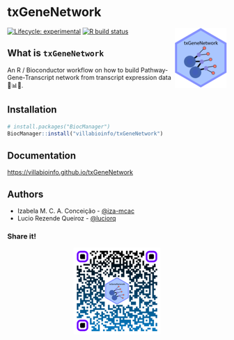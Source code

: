 txGeneNetwork
====

<img src='man/figures/logo.svg' align="right" alt="txGeneNetwork logo" height="139" />

<!-- badges: start -->
[![Lifecycle: experimental](https://img.shields.io/badge/lifecycle-experimental-orange.svg)](https://www.tidyverse.org/lifecycle/#experimental)
[![R build status](https://github.com/villabioinfo/txGeneNetwork/workflows/R-CMD-check-bioc/badge.svg)](https://github.com/villabioinfo/txGeneNetwork/actions)
<!-- badges: end -->

## What is `txGeneNetwork`

An R / Bioconductor workflow on how to build Pathway-Gene-Transcript network from transcript expression data 🧬📊✨.

## Installation

``` r
# install.packages("BiocManager")
BiocManager::install("villabioinfo/txGeneNetwork")
```

## Documentation

<https://villabioinfo.github.io/txGeneNetwork>

## Authors

* Izabela M. C. A. Conceição - [@iza-mcac](https://github.com/iza-mcac)
* Lucio Rezende Queiroz - [@luciorq](https://github.com/luciorq)

### Share it!

<a href="https://villabioinfo.github.io/txGeneNetwork">
  <p align="center">
    <img src="man/figures/txGeneNetwork-qrcode.svg" alt="Share the Workflow" width="200"/>
  </p>
</a>
